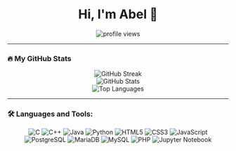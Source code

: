 <h1 align="center">Hi, I'm Abel 👋</h1>

<p align="center">
  <img src="https://komarev.com/ghpvc/?username=abelaprl&color=blueviolet" alt="profile views">
</p>

---

### 🔥 My GitHub Stats
<p align="center">
  <img src="https://github-readme-streak-stats.herokuapp.com/?user=abelaprl&theme=radical" alt="GitHub Streak">
  <br>
  <img src="https://github-readme-stats.vercel.app/api?username=abelaprl&show_icons=true&theme=radical" alt="GitHub Stats">
  <br>
  <img src="https://github-readme-stats.vercel.app/api/top-langs/?username=abelaprl&layout=compact&theme=radical" alt="Top Languages">
</p>

---

### 🛠️ Languages and Tools:
<p align="center">
  <p align="center">
  <img src="https://img.shields.io/badge/C-%2300599C.svg?style=flat-square&logo=c&logoColor=white" alt="C">
  <img src="https://img.shields.io/badge/C++-%2300599C.svg?style=flat-square&logo=c%2B%2B&logoColor=white" alt="C++">
  <img src="https://img.shields.io/badge/Java-%23ED8B00.svg?style=flat-square&logo=java&logoColor=white" alt="Java">
  <img src="https://img.shields.io/badge/Python-3670A0?style=flat-square&logo=python&logoColor=ffdd54" alt="Python">
  <img src="https://img.shields.io/badge/HTML5-%23E34F26.svg?style=flat-square&logo=html5&logoColor=white" alt="HTML5">
  <img src="https://img.shields.io/badge/CSS3-%231572B6.svg?style=flat-square&logo=css3&logoColor=white" alt="CSS3">
  <img src="https://img.shields.io/badge/JavaScript-%23F7DF1E.svg?style=flat-square&logo=javascript&logoColor=black" alt="JavaScript">
  <img src="https://img.shields.io/badge/PostgreSQL-%23316192.svg?style=flat-square&logo=postgresql&logoColor=white" alt="PostgreSQL">
  <img src="https://img.shields.io/badge/MariaDB-%23003545.svg?style=flat-square&logo=mariadb&logoColor=white" alt="MariaDB">
  <img src="https://img.shields.io/badge/MySQL-%2300f.svg?style=flat-square&logo=mysql&logoColor=white" alt="MySQL">
    <img src="https://img.shields.io/badge/PHP-%23777BB4.svg?style=flat-square&logo=php&logoColor=white" alt="PHP">
  <img src="https://img.shields.io/badge/Jupyter-%23F37626.svg?style=flat-square&logo=jupyter&logoColor=white" alt="Jupyter Notebook">
</p>
  <!-- Tambahkan lebih banyak sesuai kebutuhan -->
</p>
